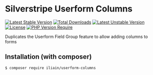 # Silverstripe Userform Columns

[![Latest Stable Version](https://poser.pugx.org/iliain/userform-columns/v)](https://packagist.org/packages/iliain/userform-columns) 
[![Total Downloads](https://poser.pugx.org/iliain/userform-columns/downloads)](https://packagist.org/packages/iliain/userform-columns) 
[![Latest Unstable Version](https://poser.pugx.org/iliain/userform-columns/v/unstable)](https://packagist.org/packages/iliain/userform-columns) 
[![License](https://poser.pugx.org/iliain/userform-columns/license)](https://packagist.org/packages/iliain/userform-columns) 
[![PHP Version Require](https://poser.pugx.org/iliain/userform-columns/require/php)](https://packagist.org/packages/iliain/userform-columns)

Duplicates the Userform Field Group feature to allow adding columns to forms

## Installation (with composer)

	$ composer require iliain/userform-columns
